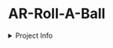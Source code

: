 # AR-Roll-A-Ball
 <details>
 <summary>Project Info</summary>
 This is a variation of the Roll-A-Ball tutorial, this time functioning as an Augmented Reality App,
 with the levels appearing only after scanning the appropriate image.
 Movement control is done using an in-app joystick it's now also possible to defeat enemies by dragging an eraser.
 </details>

 
